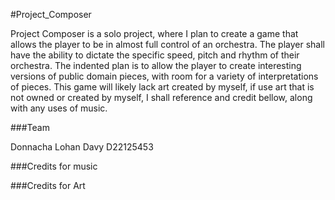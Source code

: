 #Project_Composer

Project Composer is a solo project, where I plan to create a game that allows the player to be in almost full control of an orchestra. The player shall have the ability to dictate the specific speed, pitch and rhythm of their orchestra. The indented plan is to allow the player to create interesting versions of public domain pieces, with room for a variety of interpretations of pieces. This game will likely lack art created by myself, if use art that is not owned or created by myself, I shall reference and credit bellow, along with any uses of music. 

###Team

Donnacha Lohan Davy D22125453


###Credits for music


###Credits for Art

